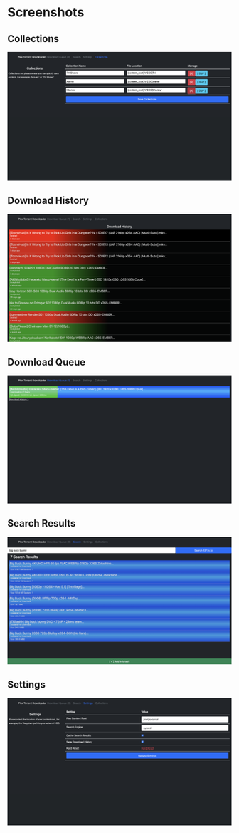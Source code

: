 # Screenshots

## Collections
[![Collections](https://raw.githubusercontent.com/plex-torrent-downloader/plex-torrent-downloader/master/screenshots/collections.png)](https://raw.githubusercontent.com/plex-torrent-downloader/plex-torrent-downloader/master/screenshots/collections.png)

## Download History
[![Download History](https://raw.githubusercontent.com/plex-torrent-downloader/plex-torrent-downloader/master/screenshots/download_history.png)](https://raw.githubusercontent.com/plex-torrent-downloader/plex-torrent-downloader/master/screenshots/download_history.png)

## Download Queue
[![Download Queue](https://raw.githubusercontent.com/plex-torrent-downloader/plex-torrent-downloader/master/screenshots/downloading.png)](https://raw.githubusercontent.com/plex-torrent-downloader/plex-torrent-downloader/master/screenshots/downloading.png)

## Search Results
[![Search Results](https://raw.githubusercontent.com/plex-torrent-downloader/plex-torrent-downloader/master/screenshots/search_results.png)](https://raw.githubusercontent.com/plex-torrent-downloader/plex-torrent-downloader/master/screenshots/search_results.png)

## Settings
[![Settings](https://raw.githubusercontent.com/plex-torrent-downloader/plex-torrent-downloader/master/screenshots/settings.png)](https://raw.githubusercontent.com/plex-torrent-downloader/plex-torrent-downloader/master/screenshots/settings.png)
